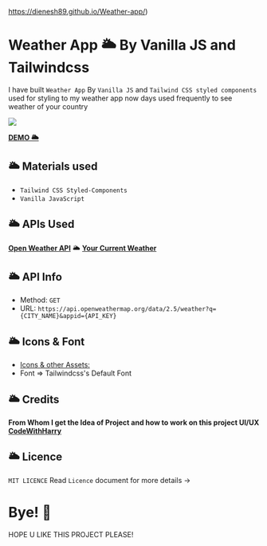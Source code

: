https://dienesh89.github.io/Weather-app/)

# Weather App 🌥 By Vanilla JS and Tailwindcss 

I have built `Weather App` By `Vanilla JS` and `Tailwind CSS styled components` used for styling to my weather app now days used frequently to see weather of your country

![](weather.gif)
 
[**DEMO 🌥️**](https://dienesh89.github.io/Weather-app/)

## 🌥️ Materials used
- `Tailwind CSS Styled-Components`
- `Vanilla JavaScript`

## 🌥️ APIs Used
[**Open Weather API**](https://openweathermap.org/) 🌥️ [**Your Current Weather**](https://openweathermap.org/current)

## 🌥️ API Info
* Method: `GET`
* URL: `https://api.openweathermap.org/data/2.5/weather?q={CITY_NAME}&appid={API_KEY}`

## 🌥️ Icons & Font
* [Icons & other Assets:](https://github.com/HamzaZaidiX/weather-app/tree/main/public/icons)
* Font => Tailwindcss's Default Font


## 🌥️ Credits
**From Whom I get the Idea of Project and how to work on this project UI/UX** [**CodeWithHarry**](https://m.youtube.com/watch?v=pFvWwFua6mw)

## 🌥️ Licence
`MIT LICENCE` Read `Licence` document for more details ->

# Bye! 👋

HOPE U LIKE THIS PROJECT PLEASE!